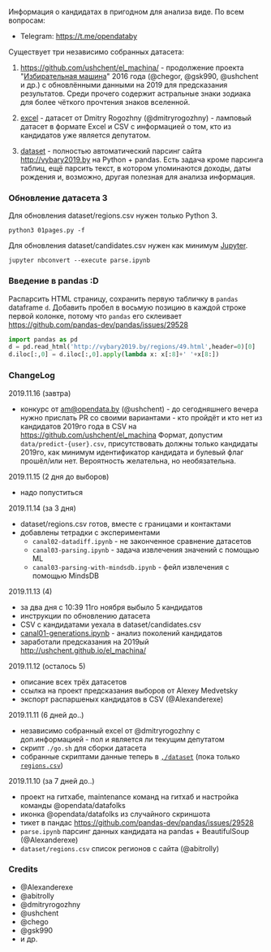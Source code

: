 Информация о кандидатах в пригодном для анализа виде. По всем вопросам:

  * Telegram: https://t.me/opendataby

Существует три независимо собранных датасета:

1. https://github.com/ushchent/el_machina/ - продолжение проекта
"[Избирательная машина](https://github.com/opendataby/elect_machine)" 2016 года
(@chegor, @gsk990, @ushchent и др.) с обновлёнными данными на 2019 для
предсказания результатов. Среди прочего содержит астральные знаки зодиака
для более чёткого прочтения знаков вселенной.

2. [excel](excel) - датасет от Dmitry Rogozhny (@dmitryrogozhny) -
ламповый датасет в формате Excel и CSV с информацией о том, кто из
кандидатов уже является депутатом.

3. [dataset](dataset) - полностью автоматический парсинг сайта http://vybary2019.by
на Python + pandas. Есть задача кроме парсинга таблиц, ещё парсить текст, в котором
упоминаются доходы, даты рождения и, возможно, другая полезная для анализа информация.


### Обновление датасета 3

Для обновления dataset/regions.csv нужен только Python 3.
```
python3 01pages.py -f
```
Для обновления dataset/candidates.csv нужен как минимум [Jupyter](https://jupyter.org/).
```
jupyter nbconvert --execute parse.ipynb
```


### Введение в pandas :D

Распарсить HTML страницу, сохранить первую табличку в `pandas` dataframe `d`.
Добавить пробел в восьмую позицию в каждой строке первой колонке, потому что
`pandas` его склеивает
https://github.com/pandas-dev/pandas/issues/29528

```python
import pandas as pd
d = pd.read_html('http://vybary2019.by/regions/49.html',header=0)[0]
d.iloc[:,0] = d.iloc[:,0].apply(lambda x: x[:8]+' '+x[8:])
```


### ChangeLog

2019.11.16 (завтра)

- конкурс от am@opendata.by (@ushchent) - до сегодняшнего вечера нужно
  прислать PR со своими вариантами - кто пройдёт и кто нет из кандидатов
  2019го года в CSV на https://github.com/ushchent/el_machina
  Формат, допустим `data/predict-{user}.csv`, присутствовать должны
  только кандидаты 2019го, как минимум идентификатор кандидата и булевый
  флаг прошёл/или нет. Вероятность желательна, но необязательна.

2019.11.15 (2 дня до выборов)

- надо попуститься

2019.11.14 (за 3 дня)

- dataset/regions.csv готов, вместе с границами и контактами
- добавлены тетрадки с экспериментами
  - `canal02-datadiff.ipynb` - не законченное сравнение датасетов
  - `canal03-parsing.ipynb` - задача извлечения значений с помощью ML
  - `canal03-parsing-with-mindsdb.ipynb` - фейл извлечения с помощью MindsDB

2019.11.13 (4)

- за два дня с 10:39 11го ноября выбыло 5 кандидатов
- инструкции по обновлению датасета
- CSV с кандидатами уехала в dataset/candidates.csv
- [canal01-generations.ipynb](canal01-generations.ipynb) - анализ поколений кандидатов
- заработали предсказания на 2019ый http://ushchent.github.io/el_machina/

2019.11.12 (осталось 5)

- описание всех трёх датасетов
- ссылка на проект предсказания выборов от Alexey Medvetsky
- экспорт распаршеных кандидатов в CSV (@Alexanderexe)

2019.11.11 (6 дней до..)

- независимо собранный excel от @dmitryrogozhny с доп.информацией - пол и является ли
  текущим депутатом
- скрипт `./go.sh` для сборки датасета
- собранные скриптами данные теперь в [`,/dataset`](dataset) (пока только [`regions.csv`](dataset/regions.csv))

2019.11.10 (за 7 дней до..)

- проект на гитхабе, maintenance команд на гитхаб и настройка команды @opendata/datafolks
- иконка @opendata/datafolks из случайного скриншота
- тикет в пандас https://github.com/pandas-dev/pandas/issues/29528
- `parse.ipynb` парсинг данных кандидата на pandas + BeautifulSoup (@Alexanderexe)
- `dataset/regions.csv` спиcок регионов с сайта (@abitrolly)

### Credits

* @Alexanderexe
* @abitrolly
* @dmitryrogozhny
* @ushchent
* @chego
* @gsk990
* и др.
